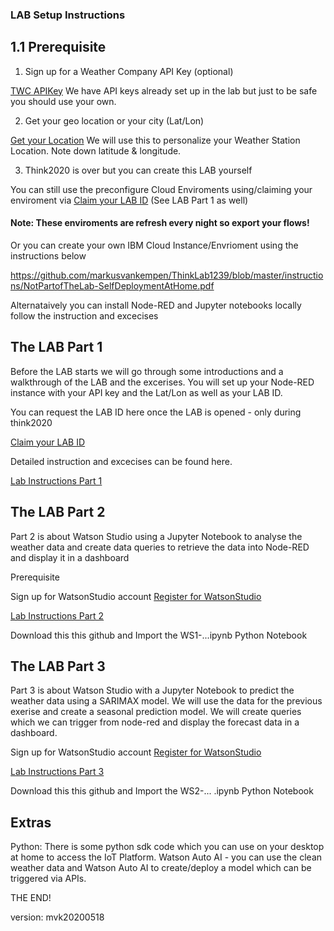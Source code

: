 
### LAB Setup Instructions

## 1.1 Prerequisite 

1. Sign up for a Weather Company API Key (optional) 

[TWC APIKey](https://callforcode.weather.com/register) 
We have API keys already set up in the lab but just to be safe you should use your own.

2. Get your geo location or your city (Lat/Lon)

[Get your Location](https://www.latlong.net/) 
We will use this to personalize your Weather Station Location. Note down latitude & longitude.

3. Think2020 is over but you can create this LAB yourself 

You can still use the preconfigure Cloud Enviroments using/claiming your enviroment via 
[Claim your LAB ID](https://thinklab1239.mybluemix.net/claimid)
(See LAB Part 1 as well)
#### Note: These enviroments are refresh every night so export your flows!

Or you can create your own IBM Cloud Instance/Envrioment using the instructions below

https://github.com/markusvankempen/ThinkLab1239/blob/master/instructions/NotPartofTheLab-SelfDeploymentAtHome.pdf

Alternataively you can install Node-RED and Jupyter notebooks locally follow the instruction and excecises 

## The LAB Part 1
Before the LAB starts we will go through some introductions and a walkthrough of the LAB and the excerises.
You will set up your Node-RED instance with your API key and the Lat/Lon as well as your LAB ID.

You can request the LAB ID here once the LAB is opened - only during think2020

[Claim your LAB ID](https://thinklab1239.mybluemix.net/claimid)

Detailed instruction and excecises can be found here.

[Lab Instructions Part 1](https://github.com/markusvankempen/ThinkLab1239/blob/master/instructions/Lab1239-PartOne.pdf)

## The LAB Part 2
Part 2 is about Watson Studio using a Jupyter Notebook to analyse the weather data and create data queries to retrieve the data into Node-RED and display it in a dashboard

Prerequisite 

Sign up for WatsonStudio account 
[Register for WatsonStudio](https://dataplatform.cloud.ibm.com/registration/stepone)

[Lab Instructions Part 2](https://github.com/markusvankempen/ThinkLab1239/blob/master/instructions/Lab1239-PartTwo.pdf)

Download this this github and Import the WS1-...ipynb Python Notebook

## The LAB Part 3
Part 3 is about Watson Studio with a Jupyter Notebook to predict the weather data using a SARIMAX model.
We will use the data for the previous exerise and create a seasonal prediction model. We will create queries which we can trigger from node-red and display the forecast data in a dashboard.

Sign up for WatsonStudio account 
[Register for WatsonStudio](https://dataplatform.cloud.ibm.com/registration/stepone)

[Lab Instructions Part 3](https://github.com/markusvankempen/ThinkLab1239/blob/master/instructions/Lab1239-PartThree.pdf)

Download this this github and Import the WS2-... .ipynb Python Notebook
## Extras

Python: There is some python sdk code which you can use on your desktop at home to access the IoT Platform.
Watson Auto AI - you can use the clean weather data and Watson Auto AI to create/deploy a model which can be triggered via APIs. 

THE END!




version: mvk20200518
